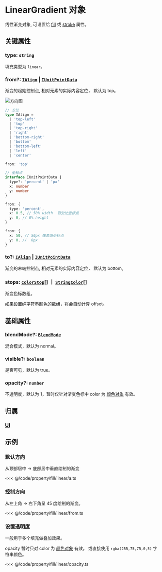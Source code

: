 <script setup>
import Case from '/component/Case.vue'
</script>

# LinearGradient 对象

线性渐变对象, 可设置给 [fill](/reference/property/fill.md) 或 [stroke](/reference/property/stroke.md) 属性。

<case name="Linear"  editor=false></case>

## 关键属性

### type: `string`

填充类型为 `linear`。

### from?: [`IAlign`](/api/modules.md#ialign) | [`IUnitPointData`](/api/interfaces/IUnitPointData.md)

渐变的起始控制点, 相对元素的实际内容定位， 默认为 top。

<!-- ```ts
from: 'top' // = { type: 'percent', x: 0.5, y: 0} 顶部居中
``` -->

![方向图](/svg/deriction.svg)

```ts
// 方位
type IAlign =
  | 'top-left'
  | 'top'
  | 'top-right'
  | 'right'
  | 'bottom-right'
  | 'bottom'
  | 'bottom-left'
  | 'left'
  | 'center'

from: 'top'

// 坐标点
interface IUnitPointData {
  type?: 'percent' | 'px'
  x: number
  y: number
}

from: {
  type: 'percent',
  x: 0.5, // 50% width  百分比坐标点
  y: 0, // 0% height
}

from: {
  x: 50, // 50px 像素值坐标点
  y: 0, //  0px
}
```

### to?: [`IAlign`](/api/modules.md#ialign) | [`IUnitPointData`](/api/interfaces/IUnitPointData.md)

渐变的末端控制点, 相对元素的实际内容定位， 默认为 bottom。

### stops: [`ColorStop`](/reference/interface/ui/Color.md#colorstop)[] ｜ [`StringColor`](/reference/interface/ui/Color.md#stringcolor)[]

渐变色标数组。

如果设置纯字符串颜色的数组，将会自动计算 offset。

## 基础属性

### blendMode?: [`BlendMode`](/reference/property/blendMode.md)

混合模式，默认为 normal。

### visible?: `boolean`

是否可见，默认为 true。

### opacity?: `number`

不透明度，默认为 1，暂时仅针对渐变色标中 color 为 [颜色对象](/reference/interface/ui/Color.md#rgb) 有效。

## 归属

### [UI](/reference/display/UI.md)

## 示例

<case name="Linear" index=0 editor=false></case>

### 默认方向

从顶部居中 -> 底部居中垂直绘制的渐变

<<< @/code/property/fill/linear/a.ts

<case name="Linear" index=1 editor=false></case>

### 控制方向

从左上角 -> 右下角呈 45 度绘制的渐变。

<<< @/code/property/fill/linear/from.ts

<case name="Linear" index=6 editor=false></case>

### 设置透明度

一般用于多个填充做叠加效果。

opacity 暂时只对 color 为 [颜色对象](/reference/interface/ui/Color.md#rgb) 有效， 或直接使用 `rgba(255,75,75,0,5)` 字符串颜色。

<<< @/code/property/fill/linear/opacity.ts
